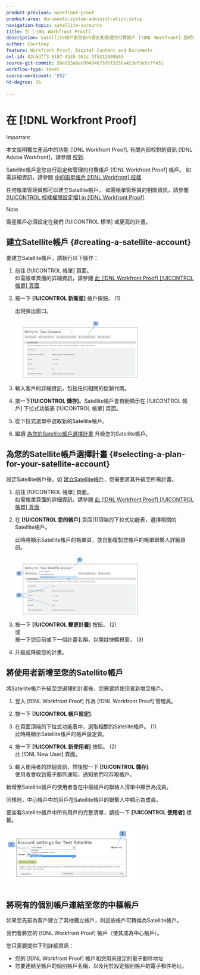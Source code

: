 ```yaml
---
product-previous: workfront-proof
product-area: documents;system-administration;setup
navigation-topic: satellite-accounts
title: 在 [!DNL Workfront Proof]
description: Satellite帳戶是您自行設定和管理的付費帳戶 [!DNL Workfront] 證明帳戶。 如需詳細資訊，請參閱 [!DNL Workfront] 證明。
author: Courtney
feature: Workfront Proof, Digital Content and Documents
exl-id: 82c6dff3-6187-4145-951c-3f5312049b59
source-git-commit: 5be053a6ee99404673f6f3258a423ef5e5c7f431
workflow-type: tm+mt
source-wordcount: '552'
ht-degree: 1%

---
```


# 在 [!DNL Workfront Proof]

>[!IMPORTANT]
>
>本文說明獨立產品中的功能 [!DNL Workfront Proof]. 有關內部校對的資訊 [!DNL Adobe Workfront]，請參閱 [校對](../../../review-and-approve-work/proofing/proofing.md).

Satellite帳戶是您自行設定和管理的付費帳戶 [!DNL Workfront Proof] 帳戶。 如需詳細資訊，請參閱 [中的衛星帳戶 [!DNL Workfront] 校樣](../../../workfront-proof/wp-acct-admin/satellite-accounts/sat-accts-in-wp.md).

任何帳單管理員都可以建立Satellite帳戶。 如需帳單管理員的相關資訊，請參閱 [[!UICONTROL 校樣權限設定檔] in [!DNL Workfront Proof]](../../../workfront-proof/wp-acct-admin/account-settings/proof-perm-profiles-in-wp.md).

>[!NOTE]
>
> 衛星賬戶必須設定在我們 [!UICONTROL 標準] 或更高的計畫。

## 建立Satellite帳戶 {#creating-a-satellite-account}

要建立Satellite帳戶，請執行以下操作：

1. 前往 [!UICONTROL 帳單] 頁面。\
   如需帳單頁面的詳細資訊，請參閱  [此 [!DNL Workfront Proof] [!UICONTROL 帳單] 頁面](../../../workfront-proof/wp-billingsettings/manage-your-billing/wp-billing-page.md).

1. 按一下 **[!UICONTROL 新衛星]** 帳戶按鈕。 (1)

   出現彈出窗口。

   ![New_Satellite_Account.png](assets/new-satellite-account-350x156.png)

1. 輸入客戶的詳細資訊，包括任何相關的促銷代碼。
1. 按一下&#x200B;**[!UICONTROL 儲存]**。Satellite帳戶會自動顯示在 [!UICONTROL 帳戶] 下拉式功能表 [!UICONTROL 帳單] 頁面。
1. 從下拉式選單中選取新的Satellite帳戶。
1. 繼續 [為您的Satellite帳戶選擇計畫](#selecting-a-plan-for-your-satellite-account) 升級您的Satellite帳戶。

## 為您的Satellite帳戶選擇計畫 {#selecting-a-plan-for-your-satellite-account}

設定Satellite帳戶後，如 [建立Satellite帳戶](#creating-a-satellite-account)，您需要將其升級至所需計畫。

1. 前往 [!UICONTROL 帳單] 頁面。\
   如需帳單頁面的詳細資訊，請參閱  [此 [!DNL Workfront Proof] [!UICONTROL 帳單] 頁面](../../../workfront-proof/wp-billingsettings/manage-your-billing/wp-billing-page.md).

1. 在 **[!UICONTROL 您的帳戶]** 頁面(1)頂端的下拉式功能表，選擇相關的Satellite帳戶。

   此時將顯示Satellite帳戶的帳單頁，並自動複製您帳戶的帳單聯繫人詳細資訊。

   ![Satellite_Account_Change_Plan.png](assets/satellite-account-change-plan-350x156.png)

1. 按一下 **[!UICONTROL 變更計畫]** 按鈕。 (2)\
   或\
   按一下您目前或下一個計畫名稱，以開啟快顯視窗。 (3)

1. 升級或降級您的計畫。

## 將使用者新增至您的Satellite帳戶

將Satellite帳戶升級至您選擇的計畫後，您需要將使用者新增至帳戶。

1. 登入 [!DNL Workfront Proof] 作為 [!DNL Workfront Proof] 管理員。
1. 按一下 **[!UICONTROL 帳戶設定]**.
1. 在頁面頂端的下拉式功能表中，選取相關的Satellite帳戶。 (1)\
   此時將顯示Satellite帳戶的帳戶設定頁。
1. 按一下 **[!UICONTROL 新使用者]** 按鈕。 (2)\
   此 [!DNL New User] 頁面。

1. 輸入使用者的詳細資訊，然後按一下 **[!UICONTROL 儲存]**.\
   使用者會收到電子郵件通知，通知他們可存取帳戶。

新增至Satellite帳戶的使用者會在中樞帳戶的聯絡人清單中顯示為成員。

同樣地，中心帳戶中的用戶在Satellite帳戶的聯繫人中顯示為成員。

要查看Satellite帳戶中所有用戶的完整清單，請按一下 **[!UICONTROL 使用者]** 標籤。

![SA_New_User.png](assets/sa-new-user-350x156.png)

## 將現有的個別帳戶連結至您的中樞帳戶

如果您先前為客戶建立了其他獨立帳戶，則這些帳戶可轉換為Satellite帳戶。

我們會將您的 [!DNL Workfront Proof] 帳戶（使其成為中心帳戶）。

您只需要提供下列詳細資訊：

* 您的 [!DNL Workfront Proof] 帳戶和您用來設定的電子郵件地址
* 您要連結至帳戶的個別帳戶名稱，以及用於設定個別帳戶的電子郵件地址。
